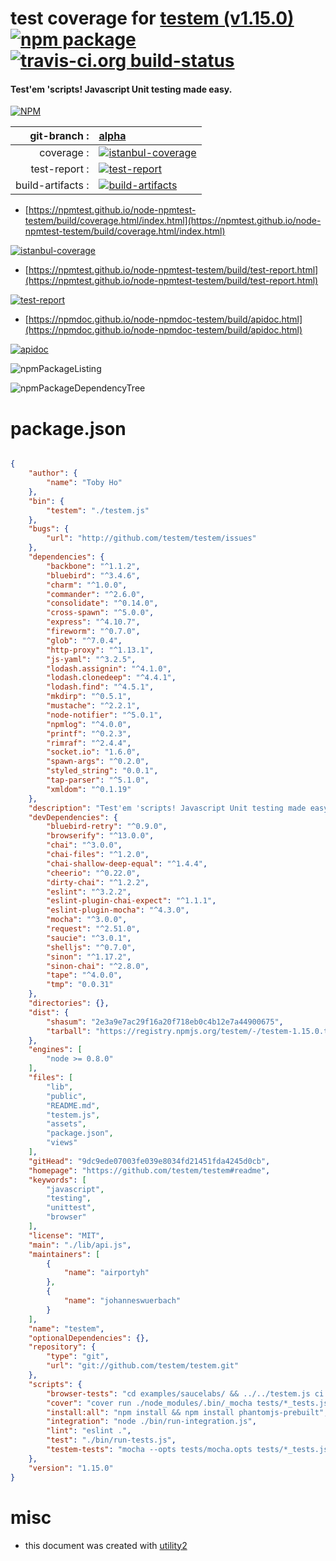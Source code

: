 # test coverage for  [testem (v1.15.0)](https://github.com/testem/testem#readme)  [![npm package](https://img.shields.io/npm/v/npmtest-testem.svg?style=flat-square)](https://www.npmjs.org/package/npmtest-testem) [![travis-ci.org build-status](https://api.travis-ci.org/npmtest/node-npmtest-testem.svg)](https://travis-ci.org/npmtest/node-npmtest-testem)
#### Test'em 'scripts! Javascript Unit testing made easy.

[![NPM](https://nodei.co/npm/testem.png?downloads=true&downloadRank=true&stars=true)](https://www.npmjs.com/package/testem)

| git-branch : | [alpha](https://github.com/npmtest/node-npmtest-testem/tree/alpha)|
|--:|:--|
| coverage : | [![istanbul-coverage](https://npmtest.github.io/node-npmtest-testem/build/coverage.badge.svg)](https://npmtest.github.io/node-npmtest-testem/build/coverage.html/index.html)|
| test-report : | [![test-report](https://npmtest.github.io/node-npmtest-testem/build/test-report.badge.svg)](https://npmtest.github.io/node-npmtest-testem/build/test-report.html)|
| build-artifacts : | [![build-artifacts](https://npmtest.github.io/node-npmtest-testem/glyphicons_144_folder_open.png)](https://github.com/npmtest/node-npmtest-testem/tree/gh-pages/build)|

- [https://npmtest.github.io/node-npmtest-testem/build/coverage.html/index.html](https://npmtest.github.io/node-npmtest-testem/build/coverage.html/index.html)

[![istanbul-coverage](https://npmtest.github.io/node-npmtest-testem/build/screenCapture.buildCi.browser.%252Ftmp%252Fbuild%252Fcoverage.lib.html.png)](https://npmtest.github.io/node-npmtest-testem/build/coverage.html/index.html)

- [https://npmtest.github.io/node-npmtest-testem/build/test-report.html](https://npmtest.github.io/node-npmtest-testem/build/test-report.html)

[![test-report](https://npmtest.github.io/node-npmtest-testem/build/screenCapture.buildCi.browser.%252Ftmp%252Fbuild%252Ftest-report.html.png)](https://npmtest.github.io/node-npmtest-testem/build/test-report.html)

- [https://npmdoc.github.io/node-npmdoc-testem/build/apidoc.html](https://npmdoc.github.io/node-npmdoc-testem/build/apidoc.html)

[![apidoc](https://npmdoc.github.io/node-npmdoc-testem/build/screenCapture.buildCi.browser.%252Ftmp%252Fbuild%252Fapidoc.html.png)](https://npmdoc.github.io/node-npmdoc-testem/build/apidoc.html)

![npmPackageListing](https://npmtest.github.io/node-npmtest-testem/build/screenCapture.npmPackageListing.svg)

![npmPackageDependencyTree](https://npmtest.github.io/node-npmtest-testem/build/screenCapture.npmPackageDependencyTree.svg)



# package.json

```json

{
    "author": {
        "name": "Toby Ho"
    },
    "bin": {
        "testem": "./testem.js"
    },
    "bugs": {
        "url": "http://github.com/testem/testem/issues"
    },
    "dependencies": {
        "backbone": "^1.1.2",
        "bluebird": "^3.4.6",
        "charm": "^1.0.0",
        "commander": "^2.6.0",
        "consolidate": "^0.14.0",
        "cross-spawn": "^5.0.0",
        "express": "^4.10.7",
        "fireworm": "^0.7.0",
        "glob": "^7.0.4",
        "http-proxy": "^1.13.1",
        "js-yaml": "^3.2.5",
        "lodash.assignin": "^4.1.0",
        "lodash.clonedeep": "^4.4.1",
        "lodash.find": "^4.5.1",
        "mkdirp": "^0.5.1",
        "mustache": "^2.2.1",
        "node-notifier": "^5.0.1",
        "npmlog": "^4.0.0",
        "printf": "^0.2.3",
        "rimraf": "^2.4.4",
        "socket.io": "1.6.0",
        "spawn-args": "^0.2.0",
        "styled_string": "0.0.1",
        "tap-parser": "^5.1.0",
        "xmldom": "^0.1.19"
    },
    "description": "Test'em 'scripts! Javascript Unit testing made easy.",
    "devDependencies": {
        "bluebird-retry": "^0.9.0",
        "browserify": "^13.0.0",
        "chai": "^3.0.0",
        "chai-files": "^1.2.0",
        "chai-shallow-deep-equal": "^1.4.4",
        "cheerio": "^0.22.0",
        "dirty-chai": "^1.2.2",
        "eslint": "^3.2.2",
        "eslint-plugin-chai-expect": "^1.1.1",
        "eslint-plugin-mocha": "^4.3.0",
        "mocha": "^3.0.0",
        "request": "^2.51.0",
        "saucie": "^3.0.1",
        "shelljs": "^0.7.0",
        "sinon": "^1.17.2",
        "sinon-chai": "^2.8.0",
        "tape": "^4.0.0",
        "tmp": "0.0.31"
    },
    "directories": {},
    "dist": {
        "shasum": "2e3a9e7ac29f16a20f718eb0c4b12e7a44900675",
        "tarball": "https://registry.npmjs.org/testem/-/testem-1.15.0.tgz"
    },
    "engines": [
        "node >= 0.8.0"
    ],
    "files": [
        "lib",
        "public",
        "README.md",
        "testem.js",
        "assets",
        "package.json",
        "views"
    ],
    "gitHead": "9dc9ede07003fe039e8034fd21451fda4245d0cb",
    "homepage": "https://github.com/testem/testem#readme",
    "keywords": [
        "javascript",
        "testing",
        "unittest",
        "browser"
    ],
    "license": "MIT",
    "main": "./lib/api.js",
    "maintainers": [
        {
            "name": "airportyh"
        },
        {
            "name": "johanneswuerbach"
        }
    ],
    "name": "testem",
    "optionalDependencies": {},
    "repository": {
        "type": "git",
        "url": "git://github.com/testem/testem.git"
    },
    "scripts": {
        "browser-tests": "cd examples/saucelabs/ && ../../testem.js ci -d",
        "cover": "cover run ./node_modules/.bin/_mocha tests/*_tests.js tests/**/*_tests.js; cover report html; open cover_html/index.html",
        "install:all": "npm install && npm install phantomjs-prebuilt",
        "integration": "node ./bin/run-integration.js",
        "lint": "eslint .",
        "test": "./bin/run-tests.js",
        "testem-tests": "mocha --opts tests/mocha.opts tests/*_tests.js tests/**/*_tests.js"
    },
    "version": "1.15.0"
}
```



# misc
- this document was created with [utility2](https://github.com/kaizhu256/node-utility2)
